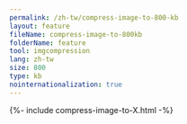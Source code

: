 ```yaml
---
permalink: /zh-tw/compress-image-to-800-kb
layout: feature
fileName: compress-image-to-800kb
folderName: feature
tool: imgcompression
lang: zh-tw
size: 800
type: kb
nointernationalization: true
---
```

{%- include compress-image-to-X.html -%}       
